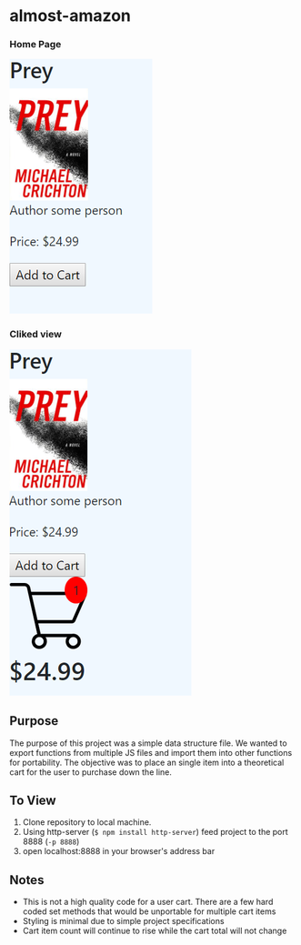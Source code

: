 # almost-amazon
### Home Page
![Main View](./imgs/homePic.PNG)
### Cliked view
![Clicked](./imgs/clicked.PNG)
## Purpose
The purpose of this project was a simple data structure file. We wanted to export functions from multiple JS files and import them into other functions for portability. The objective was to place an single item into a theoretical cart for the user to purchase down the line.

## To View

1. Clone repository to local machine.
1. Using http-server (`$ npm install http-server`) feed project to the port 8888 (`-p 8888`)
1. open localhost:8888 in your browser's address bar

## Notes
* This is not a high quality code for a user cart. There are a few hard coded set methods that would be unportable for multiple cart items
* Styling is minimal due to simple project specifications
* Cart item count will continue to rise while the cart total will not change